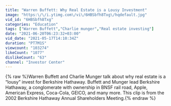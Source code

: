 ```yaml
---
title: "Warren Buffett: Why Real Estate is a Lousy Investment"
image: "https:\/\/i.ytimg.com\/vi\/6HBSbfh8Txg\/hqdefault.jpg"
vid_id: "6HBSbfh8Txg"
categories: "Education"
tags: ["Warren Buffett","Charlie munger","Real estate investing"]
date: "2021-06-20T06:23:32+03:00"
vid_date: "2021-05-17T14:10:34Z"
duration: "PT7M1S"
viewcount: "103274"
likeCount: "1077"
dislikeCount: "63"
channel: "Investor Center"
---
```

{% raw %}Warren Buffett and Charlie Munger talk about why real estate is a “lousy” invest for Berkshire Hathaway. Buffett and Munger lead Berkshire Hathaway, a conglomerate with ownership in BNSF rail road, Apple, American Express, Coca-Cola, GEICO, and many more. This clip is from the 2002 Berkshire Hathaway Annual Shareholders Meeting.{% endraw %}
